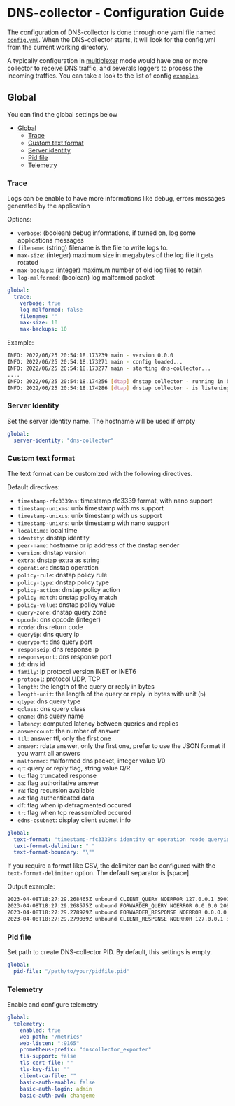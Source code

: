 # DNS-collector - Configuration Guide

The configuration of DNS-collector is done through one yaml file named [`config.yml`](https://github.com/dmachard/go-dnscollector/blob/main/config.yml). When the DNS-collector starts, it will look for the config.yml from the current working directory.

A typically configuration in [multiplexer](./running_mode.md) mode would have one or more collector to receive DNS traffic, and severals loggers to process the incoming traffics. You can take a look to the list of config [`examples`](examples.md).

## Global

You can find the global settings below

- [Global](#global)
  - [Trace](#trace)
  - [Custom text format](#custom-text-format)
  - [Server identity](#server-identity)
  - [Pid file](#pid-file)
  - [Telemetry](#telemetry)

### Trace

Logs can be enable to have more informations like debug, errors messages generated by the application

Options:

- `verbose`: (boolean) debug informations, if turned on, log some applications messages
- `filename`: (string) filename is the file to write logs to.
- `max-size`: (integer) maximum size in megabytes of the log file it gets rotated
- `max-backups`: (integer) maximum number of old log files to retain
- `log-malformed`: (boolean) log malformed packet

```yaml
global:
  trace:
    verbose: true
    log-malformed: false
    filename: ""
    max-size: 10
    max-backups: 10
```

Example:

```bash
INFO: 2022/06/25 20:54:18.173239 main - version 0.0.0
INFO: 2022/06/25 20:54:18.173271 main - config loaded...
INFO: 2022/06/25 20:54:18.173277 main - starting dns-collector...
....
INFO: 2022/06/25 20:54:18.174256 [dtap] dnstap collector - running in background...
INFO: 2022/06/25 20:54:18.174286 [dtap] dnstap collector - is listening on [::]:6000
```

### Server Identity

Set the server identity name. The hostname will be used if empty

```yaml
global:
  server-identity: "dns-collector"
```

### Custom text format

The text format can be customized with the following directives.

Default directives:

- `timestamp-rfc3339ns`: timestamp rfc3339 format, with nano support
- `timestamp-unixms`: unix timestamp with ms support
- `timestamp-unixus`: unix timestamp with us support
- `timestamp-unixns`: unix timestamp with nano support
- `localtime`: local time
- `identity`: dnstap identity
- `peer-name`: hostname or ip address of the dnstap sender
- `version`: dnstap version
- `extra`: dnstap extra as string
- `operation`: dnstap operation
- `policy-rule`: dnstap policy rule
- `policy-type`: dnstap policy type
- `policy-action`: dnstap policy action
- `policy-match`: dnstap policy match
- `policy-value`: dnstap policy value
- `query-zone`: dnstap query zone
- `opcode`: dns opcode (integer)
- `rcode`: dns return code
- `queryip`: dns query ip
- `queryport`: dns query port
- `responseip`: dns response ip
- `responseport`: dns response port
- `id`: dns id
- `family`: ip protocol version INET or INET6
- `protocol`: protocol UDP, TCP
- `length`: the length of the query or reply in bytes
- `length-unit`: the length of the query or reply in bytes with unit (`b`)
- `qtype`: dns query type
- `qclass`: dns query class
- `qname`: dns query name
- `latency`: computed latency between queries and replies
- `answercount`: the number of answer
- `ttl`: answer ttl, only the first one
- `answer`: rdata answer, only the first one, prefer to use the JSON format if you wamt all answers
- `malformed`: malformed dns packet, integer value 1/0
- `qr`: query or reply flag, string value Q/R
- `tc`: flag truncated response
- `aa`: flag authoritative answer
- `ra`: flag recursion available
- `ad`: flag authenticated data
- `df`: flag when ip defragmented occured
- `tr`: flag when tcp reassembled occured
- `edns-csubnet`: display client subnet info

```yaml
global:
  text-format: "timestamp-rfc3339ns identity qr operation rcode queryip queryport family protocol length-unit qname qtype latency ttl"
  text-format-delimiter: " "
  text-format-boundary: "\""
```

If you require a format like CSV, the delimiter can be configured with the `text-format-delimiter` option.
The default separator is [space].

Output example:

```bash
2023-04-08T18:27:29.268465Z unbound CLIENT_QUERY NOERROR 127.0.0.1 39028 IPv4 UDP 50b google.fr A 0.000000
2023-04-08T18:27:29.268575Z unbound FORWARDER_QUERY NOERROR 0.0.0.0 20817 IPv4 UDP 38b google.fr A 0.000000
2023-04-08T18:27:29.278929Z unbound FORWARDER_RESPONSE NOERROR 0.0.0.0 20817 IPv4 UDP 54b google.fr A 0.000000
2023-04-08T18:27:29.279039Z unbound CLIENT_RESPONSE NOERROR 127.0.0.1 39028 IPv4 UDP 54b google.fr A 0.000000
```

### Pid file

Set path to create DNS-collector PID.
By default, this settings is empty.

```yaml
global:
  pid-file: "/path/to/your/pidfile.pid"
```

### Telemetry

Enable and configure telemetry

```yaml
global:
  telemetry:
    enabled: true
    web-path: "/metrics"
    web-listen: ":9165"
    prometheus-prefix: "dnscollector_exporter"
    tls-support: false
    tls-cert-file: ""
    tls-key-file: ""
    client-ca-file: ""
    basic-auth-enable: false
    basic-auth-login: admin
    basic-auth-pwd: changeme
```
